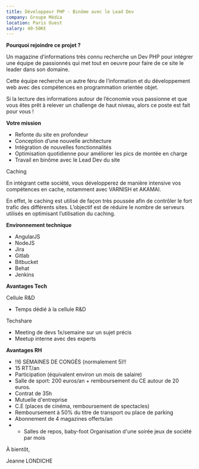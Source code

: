 ```yaml
---
title: Développeur PHP - Binôme avec le Lead Dev
company: Groupe Média
location: Paris Ouest
salary: 40-50K€
---
```


<strong>Pourquoi rejoindre ce projet ?</strong>

Un magazine d’informations très connu recherche un Dev PHP pour intégrer une équipe de passionnés qui met tout en oeuvre pour faire de ce site le leader dans son domaine.

Cette équipe recherche un autre féru de l’information et du développement web avec des compétences en programmation orientée objet.

Si la lecture des informations autour de l’économie vous passionne et que vous êtes prêt à relever un challenge de haut niveau, alors ce poste est fait pour vous !

<strong>Votre mission</strong>

- Refonte du site en profondeur
- Conception d’une nouvelle architecture
- Intégration de nouvelles fonctionnalités
- Optimisation quotidienne pour améliorer les pics de montée en charge
- Travail en binôme avec le Lead Dev du site
 
Caching
 
En intégrant cette société, vous développerez de manière intensive vos compétences en cache, notamment avec VARNISH et AKAMAI.

En effet, le caching est utilisé de façon très poussée afin de contrôler le fort trafic des différents sites. L’objectif est de réduire le nombre de serveurs utilisés en optimisant l’utilisation du caching.

<strong>Environnement technique</strong>

- AngularJS
- NodeJS
- Jira
- Gitlab
- Bitbucket
- Behat
- Jenkins

<strong>Avantages Tech</strong>

Cellule R&D
 
- Temps dédié à la cellule R&D
 
Techshare
 
- Meeting de devs 1x/semaine sur un sujet précis 
- Meetup interne avec des experts

<strong>Avantages RH </strong>
 
- !!6 SEMAINES DE CONGÉS (normalement 5)!!
- 15 RTT/an
- Participation (équivalent environ un mois de salaire)
- Salle de sport: 200 euros/an + remboursement du CE autour de 20 euros.
- Contrat de 35h
- Mutuelle d'entreprise
- C.E (places de cinéma, remboursement de spectacles)
- Remboursement à 50% du titre de transport ou place de parking
- Abonnement de 4 magazines offerts/an
- - Salles de repos, baby-foot
Organisation d'une soirée jeux de société par mois


À bientôt,

Jeanne LONDICHE